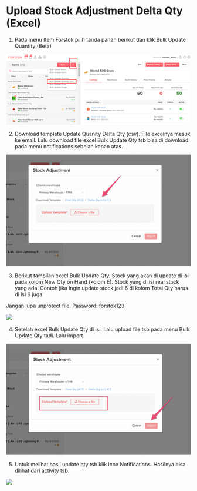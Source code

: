 # Upload Stock Adjustment Delta Qty \(Excel\)







1. Pada menu Item Forstok pilih tanda panah berikut dan klik Bulk Update Quantity \(Beta\)

![](../../.gitbook/assets/image%20%28150%29.png)

2. Download template Update Quanity Delta Qty \(csv\). File excelnya masuk ke email. Lalu download file excel Bulk Update Qty tsb bisa di download pada menu notifications sebelah kanan atas.

![](../../.gitbook/assets/screen-shot-2021-03-31-at-4.07.46-pm.png)

3. Berikut tampilan excel Bulk Update Qty. Stock yang akan di update di isi pada kolom New Qty on Hand \(kolom E\). Stock yang di isi real stock yang ada. Contoh jika ingin update stock jadi 6 di kolom Total Qty harus di isi 6 juga.   
  
Jangan lupa unprotect file. Password: forstok123

![](https://s3.amazonaws.com/cdn.freshdesk.com/data/helpdesk/attachments/production/48052034967/original/6HhNCPf2xS0VwtJPZZ1MeqbwVu8d0_Z5uQ.png?1596435799)

4. Setelah excel Bulk Update Qty di isi. Lalu upload file tsb pada menu Bulk Update Qty tadi. Lalu import.

![](../../.gitbook/assets/screen-shot-2021-03-31-at-4.06.18-pm.png)

5. Untuk melihat hasil update qty tsb klik icon Notifications. Hasilnya bisa dilihat dari activity tsb.

![](https://s3.amazonaws.com/cdn.freshdesk.com/data/helpdesk/attachments/production/48052034352/original/bqaAw5rqEEryel3G24twhRQsomQUlaFuMQ.png?1596435492)

